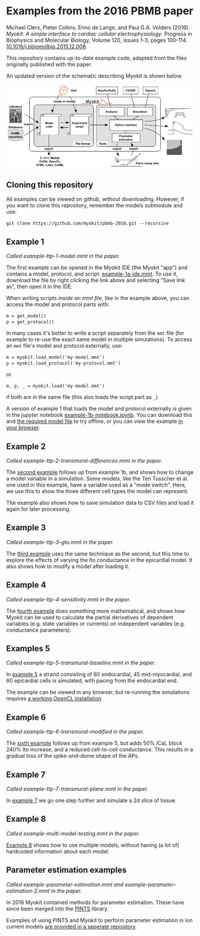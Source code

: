 # Examples from the 2016 PBMB paper

Michael Clerx, Pieter Collins, Enno de Lange, and Paul G.A. Volders (2016).
_Myokit: A simple interface to cardiac cellular electrophysiology_.
Progress in Biophysics and Molecular Biology, Volume 120, issues 1-3, pages 100-114.
[10.1016/j.pbiomolbio.2015.12.008](https://doi.org/10.1016/j.pbiomolbio.2015.12.008).

This repository contains up-to-date example code, adapted from the files originally published with the paper.

An updated version of the schematic describing Myokit is shown below.

![A schematic overview of Myokit's main functionality](overview-v11.png)

## Cloning this repository

All examples can be viewed on github, without downloading.
However, if you want to clone this repository, remember the models submodule and use:
```
git clone https://github.com/myokit/pbmb-2016.git --recursive
```

## Example 1
_Called example-ttp-1-model.mmt in the paper._


The first example can be opened in the Myokit IDE (the Myokit "app") and contains a model, protocol, and script: [example-1a-ide.mmt](https://raw.githubusercontent.com/myokit/pbmb-2016/main/example-1a-ide.mmt).
To use it, download the file by right clicking the link above and selecting "Save link as", then open it in the IDE.

When writing scripts _inside an mmt file_, like in the example above, you can access the model and protocol parts with:
```
m = get_model()
p = get_protocol()
```

In many cases it's better to write a script separately from the `mmt` file (for example to re-use the exact same model in multiple simulations).
To access an `mmt` file's model and protocol externally, use:
```
m = myokit.load_model('my-model.mmt')
p = myokit.load_protocol('my-protocol.mmt')
```
or
```
m, p, _ = myokit.load('my-model.mmt')
```
if both are in the same file (this also loads the script part as `_`).

A version of example 1 that loads the model and protocol externally is given in the jupyter notebook [example-1b-notebook.ipynb](https://raw.githubusercontent.com/myokit/pbmb-2016/main/example-1b-notebook.ipynb).
You can download this and [the required model file](https://raw.githubusercontent.com/myokit/models/main/c/tentusscher-2006.mmt) to try offline, or you can view the example [in your browser](example-1b-notebook.ipynb).

## Example 2
_Called example-ttp-2-transmural-differences.mmt in the paper._

The [second example](example-2-transmural-differences.ipynb) follows up from example 1b, and shows how to change a model variable in a simulation.
Some models, like the Ten Tusscher et al. one used in this example, have a variable used as a "mode switch".
Here, we use this to show the three different cell types the model can represent.

The example also shows how to save simulation data to CSV files and load it again for later processing.

## Example 3
_Called example-ttp-3-gto.mmt in the paper._

The [third example](example-3-gto.ipynb) uses the same technique as the second, but this time to explore the effects of varying the Ito conductance in the epicardial model.
It also shows how to modify a model after loading it.

## Example 4
_Called example-ttp-4-sensitivity.mmt in the paper._

The [fourth example](example-4-sensitivity.ipynb) does something more mathematical, and shows how Myokit can be used to calculate the partial derivatives of dependent variables (e.g. state variables or currents) on independent variables (e.g. conductance parameters).

## Examples 5
_Called example-ttp-5-transmural-baseline.mmt in the paper._

In [example 5](example-5-fiber-baseline.ipynb) a strand consisting of 60 endocardial, 45 mid-myocardial, and 60 epicardial cells is simulated, with pacing from the endocardial end.

The example can be viewed in any browser, but re-running the simulations requires [a working OpenCL installation](http://myokit.org/install/#opencl)

## Example 6
_Called example-ttp-6-transmural-modified in the paper._

The [sixth example](example-6-fiber-modified.ipynb) follows up from example 5, but adds 50% ICaL block 240% Ito increase, and a reduced cell-to-cell conductance.
This results in a gradual loss of the spike-and-dome shape of the APs.

## Example 7
_Called example-ttp-7-transmural-plane.mmt in the paper._

In [example 7](example-7-tissue.ipynb) we go one step further and simulate a 2d slice of tissue.

## Example 8
_Called example-multi-model-testing.mmt in the paper._

[Example 8](example-8-multi-model.ipynb) shows how to use multiple models, without having (a lot of) hardcoded information about each model.

## Parameter estimation examples
_Called example-parameter-estimation.mmt and example-parameter-estimation-2.mmt in the paper._

In 2016 Myokit contained methods for parameter estimation.
These have since been merged into the [PINTS](https://github.com/pints-team/pints) library.

Examples of using PINTS and Myokit to perform parameter estimation in ion current models [are provided in a seperate repository](https://github.com/CardiacModelling/fitting-notebooks).

